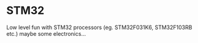 # STM32
Low level fun with STM32 processors (eg. STM32F031K6, STM32F103RB etc.) maybe some electronics...

